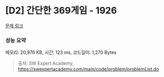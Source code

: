 # [D2] 간단한 369게임 - 1926 

[문제 링크](https://swexpertacademy.com/main/code/problem/problemDetail.do?contestProbId=AV5PTeo6AHUDFAUq) 

### 성능 요약

메모리: 20,976 KB, 시간: 123 ms, 코드길이: 1,270 Bytes



> 출처: SW Expert Academy, https://swexpertacademy.com/main/code/problem/problemList.do